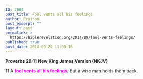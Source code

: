 ```yaml
---
ID: 2084
post_title: Fool vents all his feelings
author: Praison
post_excerpt: ""
layout: post
permalink: >
  https://biblerevelation.org/2014/09/fool-vents-feelings/
published: true
post_date: 2014-09-29 11:09:16
---
```

<strong>Proverbs 29:11</strong>
<strong> New King James Version (NKJV)</strong>

11 A <span style="color: #ff00ff;"><strong>fool vents all his feelings</strong></span>,
But a wise man holds them back.